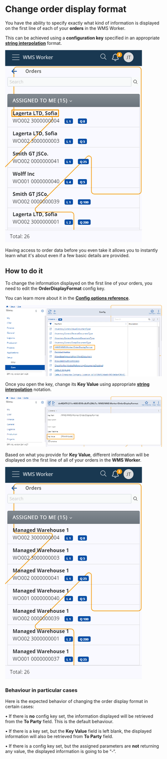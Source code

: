 # Change order display format

You have the ability to specify exactly what kind of information is displayed on the first line of each of your **orders** in the WMS Worker.

This can be achieved using a **configuration key** specified in an appropriate **[string interpolation](https://docs.erp.net/tech/advanced/string-interpolation/index.html?q=string)** format.

![picture](pictures/Order_information_09_02.png)

Having access to order data before you even take it allows you to instantly learn what it's about even if a few basic details are provided.

## How to do it

To change the information displayed on the first line of your orders, you need to edit the **OrderDisplayFormat** config key.

You can learn more about it in the **[Config options reference](https://docs.erp.net/tech/reference/config-options-reference.html#55-wmswms-workerorderdisplayformat)**.

![picture](pictures/Core_config_11_02.png)

Once you open the key, change its **Key Value** using appropriate **[string interpolation](https://docs.erp.net/tech/advanced/string-interpolation/index.html?q=string)** notation. 

![picture](pictures/Config_key_value_13_02.png)

Based on what you provide for **Key Value**, different information will be displayed on the first line of all of your orders in the **WMS Worker**.

![picture](pictures/Order_Warehouse_13_02.png)

### Behaviour in particular cases 

Here is the expected behavior of changing the order display format in certain cases:

•	If there is **no** config key set, the information displayed will be retrieved from the **To Party** field. This is the default behaviour.

•	If there is a key set, but the **Key Value** field is left blank, the displayed information will also be retrieved from **To Party** field.

•	If there is a config key set, but the assigned parameters are **not** returning any value, the displayed information is going to be “-“.
